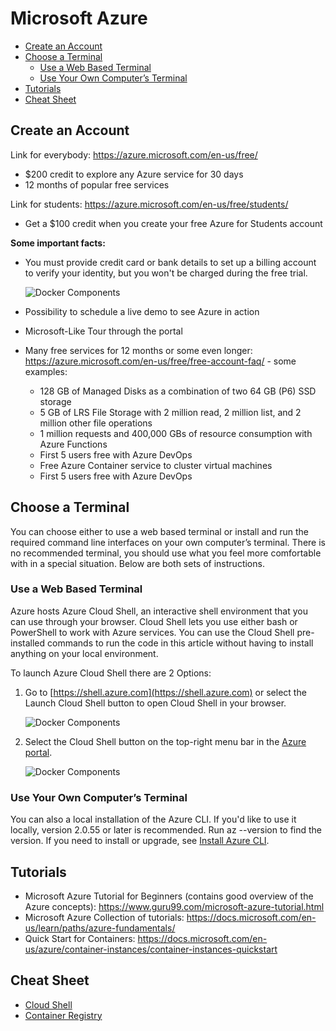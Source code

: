 # Microsoft Azure

  - [Create an Account](#create-an-account)
  - [Choose a Terminal](#choose-a-terminal)
    - [Use a Web Based Terminal](#use-a-web-based-terminal)
    - [Use Your Own Computer’s Terminal](#use-your-own-computers-terminal)
  - [Tutorials](#tutorials)
  - [Cheat Sheet](#cheat-sheet)

## Create an Account

Link for everybody: https://azure.microsoft.com/en-us/free/

* $200 credit to explore any Azure service for 30 days
* 12 months of popular free services

Link for students: https://azure.microsoft.com/en-us/free/students/

* Get a $100 credit when you create your free Azure for Students account

**Some important facts:**

* You must provide credit card or bank details to set up a billing account to verify your identity, but you won't be charged during the free trial.

    ![Docker Components](https://github.ibm.com/slobodanka-sersik/helloworld-cloud/blob/master/cloud-ms-azure/images/ms-azure-logininfos.png)

* Possibility to schedule a live demo to see Azure in action
* Microsoft-Like Tour through the portal
* Many free services for 12 months or some even longer: https://azure.microsoft.com/en-us/free/free-account-faq/ - some examples:
    * 128 GB of Managed Disks as a combination of two 64 GB (P6) SSD storage
    * 5 GB of LRS File Storage with 2 million read, 2 million list, and 2 million other file operations
    * 1 million requests and 400,000 GBs of resource consumption with Azure Functions
    * First 5 users free with Azure DevOps
    * Free Azure Container service to cluster virtual machines
    * First 5 users free with Azure DevOps

## Choose a Terminal
You can choose either to use a web based terminal or install and run the required command line interfaces on your own computer’s terminal. There is no recommended terminal, you should use what you feel more comfortable with in a special situation. Below are both sets of instructions.

### Use a Web Based Terminal
Azure hosts Azure Cloud Shell, an interactive shell environment that you can use through your browser. Cloud Shell lets you use either bash or PowerShell to work with Azure services. You can use the Cloud Shell pre-installed commands to run the code in this article without having to install anything on your local environment.

To launch Azure Cloud Shell there are 2 Options:

1. Go to [https://shell.azure.com](https://shell.azure.com) or select the Launch Cloud Shell button to open Cloud Shell in your browser.

    ![Docker Components](https://github.ibm.com/slobodanka-sersik/helloworld-cloud/blob/master/cloud-ms-azure/images/ms-azure-cloud-shell.png)

2. Select the Cloud Shell button on the top-right menu bar in the [Azure portal](https://portal.azure.com/).

    ![Docker Components](https://github.ibm.com/slobodanka-sersik/helloworld-cloud/blob/master/cloud-ms-azure/images/ms-azure-cloud-shell-menu.png)

### Use Your Own Computer’s Terminal
You can also a local installation of the Azure CLI. If you'd like to use it locally, version 2.0.55 or later is recommended. Run az --version to find the version. If you need to install or upgrade, see [Install Azure CLI](https://docs.microsoft.com/en-us/cli/azure/install-azure-cli).


## Tutorials
* Microsoft Azure Tutorial for Beginners (contains good overview of the Azure concepts): https://www.guru99.com/microsoft-azure-tutorial.html
* Microsoft Azure Collection of tutorials: https://docs.microsoft.com/en-us/learn/paths/azure-fundamentals/
* Quick Start for Containers: https://docs.microsoft.com/en-us/azure/container-instances/container-instances-quickstart


## Cheat Sheet
* [Cloud Shell](https://shell.azure.com) 
* [Container Registry](https://portal.azure.com/#create/Microsoft.ContainerRegistry)



